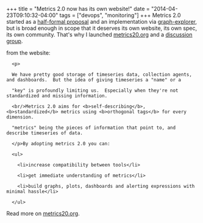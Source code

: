 +++
title = "Metrics 2.0 now has its own website!"
date = "2014-04-23T09:10:32-04:00"
tags = ["devops", "monitoring"]
+++
Metrics 2.0 started as a <a href="http://dieter.plaetinck.be/metrics_2_a_proposal.html">half-formal proposal</a> and an implementation via <a href="http://vimeo.github.io/graph-explorer/">graph-explorer</a>, but is broad enough in scope that it deserves its own website, its own spec, its own community.  That's why I launched <a href="http://metrics20.org/">metrics20.org</a> and a <a href="https://groups.google.com/forum/#!forum/metrics20">discussion group</a>.

<!--more-->



<p>

from the website:

</p>

      <p>

      We have pretty good storage of timeseries data, collection agents, and dashboards.  But the idea of giving timeseries a "name" or a

      "key" is profoundly limiting us.  Especially when they're not standardized and missing information.

      <br/>Metrics 2.0 aims for <b>self-describing</b>, <b>standardized</b> metrics using <b>orthogonal tags</b> for every dimension.

      "metrics" being the pieces of information that point to, and describe timeseries of data.

      </p>By adopting metrics 2.0 you can:

      <ul>

        <li>increase compatibility between tools</li>

        <li>get immediate understanding of metrics</li>

        <li>build graphs, plots, dashboards and alerting expressions with minimal hassle</li>

      </ul>

Read more on <a href="http://metrics20.org/">metrics20.org</a>.
